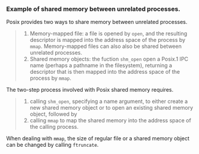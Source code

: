 ### Example of shared memory between unrelated processes.
Posix provides two ways to share memory between unrelated processes.
> 1. Memory-mapped file: a file is opened by `open`, and the resulting descriptor is mapped into the address space of the process by `mmap`. Memory-mapped files can also
also be shared between unrelated processes.<br />
> 2. Shared memory objects: the fuction `shm_open` open a Posix.1 IPC name (perhaps a pathname in the filesystem), returning a descriptor that is then mapped into the address
space of the process by `mmap`.

The two-step process involved with Posix shared memory requires.
> 1. calling `shm_open`, specifying a name argument, to either  create a new shared memory object or to open an existing shared memory object, followed by<br />
> 2. calling `mmap` to map the shared memory into the address space of the calling process.

When dealing with `mmap`, the size of regular file or a shared memory object can be changed by calling `ftruncate`.
